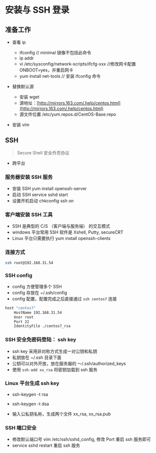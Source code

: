 # 安装与 SSH 登录

## 准备工作

* 查看 ip
	* ifconfig // minimal 镜像不包括此命令
	* ip addr
	* vi /etc/sysconfig/network-scripts/ifcfg-xxx //修改网卡配置 ONBOOT=yes，并重启网卡
	* yum install net-tools  // 安装 ifconfig 命令
*  替换默认源
	* 安装 wget
	* 源地址：[http://mirrors.163.com/.help/centos.html](http://mirrors.163.com/.help/centos.html)
	* 源文件位置 /etc/yum.repos.d/CentOS-Base.repo

*  安装 vim

## SSH

> Secure Shell 安全外壳协议

* 跨平台

### 服务器安装 SSH 服务

* 安装 SSH yum install openssh-server
* 启动 SSH service sshd start
* 设置开机启动 chkconfig ssh on

### 客户端安装 SSH 工具

* SSH 是典型的 C/S （客户端与服务端） 的交互模式
* windows 平台常用 SSH 软件是 Xshell, Putty, secureCRT
* Linux 平台只需要执行 yum install openssh-clients

### 连接方式

```bash
ssh root@192.168.31.54
```

### SSH config

* config 方便管理多个 SSH
* config 存放在 ~/.ssh/config
* config 配置，配置完成之后直接通过 `ssh centos7` 连接

```bash
host "centos7"
    HostName 192.168.31.54
    User root
    Port 22
    IdentityFile ./centos7_rsa
```

### SSH 安全免密码登陆： ssh key

* ssh key 采用非对称方式生成一对公钥和私钥
* 私钥放在 ~/.ssh 目录下面
* 公钥可以对外开放，放在服务器的 ～/.ssh/authorized_keys
* 使用 `ssh-add xx_rsa` 将密钥加载到 ssh 服务

### Linux 平台生成 ssh key

* ssh-keygen -t rsa
* ssh-keygen -t dsa

* 输入公私钥名称，生成两个文件 xx_rsa, xx_rsa.pub

### SSH 端口安全

* 修改默认端口号 vim /etc/ssh/sshd_config, 修改 Port 重启 ssh 服务即可
* service sshd restart 重启 ssh 服务